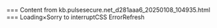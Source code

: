 === Content from kb.pulsesecure.net_d281aaa6_20250108_104935.html ===
Loading×Sorry to interruptCSS ErrorRefresh
